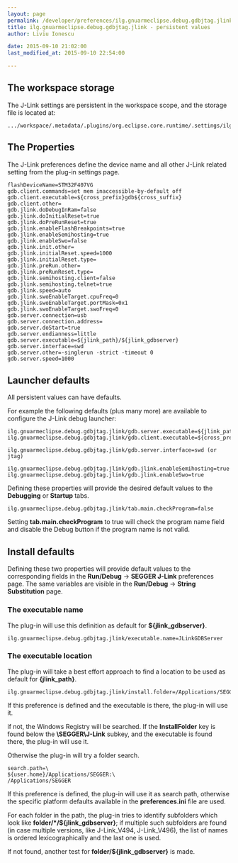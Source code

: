 ```yaml
---
layout: page
permalink: /developer/preferences/ilg.gnuarmeclipse.debug.gdbjtag.jlink/
title: ilg.gnuarmeclipse.debug.gdbjtag.jlink - persistent values
author: Liviu Ionescu

date: 2015-09-10 21:02:00
last_modified_at: 2015-09-10 22:54:00

---
```


## The workspace storage

The J-Link settings are persistent in the workspace scope, and the storage file is located at:

    .../workspace/.metadata/.plugins/org.eclipse.core.runtime/.settings/ilg.gnuarmeclipse.debug.gdbjtag.jlink.prefs

## The Properties

The J-Link preferences define the device name and all other J-Link related setting from the plug-in settings page.

    flashDeviceName=STM32F407VG
    gdb.client.commands=set mem inaccessible-by-default off
    gdb.client.executable=${cross_prefix}gdb${cross_suffix}
    gdb.client.other=
    gdb.jlink.doDebugInRam=false
    gdb.jlink.doInitialReset=true
    gdb.jlink.doPreRunReset=true
    gdb.jlink.enableFlashBreakpoints=true
    gdb.jlink.enableSemihosting=true
    gdb.jlink.enableSwo=false
    gdb.jlink.init.other=
    gdb.jlink.initialReset.speed=1000
    gdb.jlink.initialReset.type=
    gdb.jlink.preRun.other=
    gdb.jlink.preRunReset.type=
    gdb.jlink.semihosting.client=false
    gdb.jlink.semihosting.telnet=true
    gdb.jlink.speed=auto
    gdb.jlink.swoEnableTarget.cpuFreq=0
    gdb.jlink.swoEnableTarget.portMask=0x1
    gdb.jlink.swoEnableTarget.swoFreq=0
    gdb.server.connection=usb
    gdb.server.connection.address=
    gdb.server.doStart=true
    gdb.server.endianness=little
    gdb.server.executable=${jlink_path}/${jlink_gdbserver}
    gdb.server.interface=swd
    gdb.server.other=-singlerun -strict -timeout 0
    gdb.server.speed=1000

## Launcher defaults

All persistent values can have defaults.

For example the following defaults (plus many more) are available to configure the J-Link debug launcher:

    ilg.gnuarmeclipse.debug.gdbjtag.jlink/gdb.server.executable=${jlink_path}/${jlink_gdbserver}
    ilg.gnuarmeclipse.debug.gdbjtag.jlink/gdb.client.executable=${cross_prefix}gdb${cross_suffix}

    ilg.gnuarmeclipse.debug.gdbjtag.jlink/gdb.server.interface=swd (or jtag)

    ilg.gnuarmeclipse.debug.gdbjtag.jlink/gdb.jlink.enableSemihosting=true
    ilg.gnuarmeclipse.debug.gdbjtag.jlink/gdb.jlink.enableSwo=true

Defining these properties will provide the desired default values to the **Debugging** or **Startup** tabs.

    ilg.gnuarmeclipse.debug.gdbjtag.jlink/tab.main.checkProgram=false

Setting **tab.main.checkProgram** to true will check the program name field and disable the Debug button if the program name is not valid.

## Install defaults

Defining these two properties will provide default values to the corresponding fields in the **Run/Debug** → **SEGGER J-Link** preferences page. The same variables are visible in the **Run/Debug** → **String Substitution** page.

### The executable name

The plug-in will use this definition as default for **\${jlink_gdbserver}**.

    ilg.gnuarmeclipse.debug.gdbjtag.jlink/executable.name=JLinkGDBServer

### The executable location

The plug-in will take a best effort approach to find a location to be used as default for **\{jlink_path}**.

    ilg.gnuarmeclipse.debug.gdbjtag.jlink/install.folder=/Applications/SEGGER/Jlink

If this preference is defined and the executable is there, the plug-in will use it.

if not, the Windows Registry will be searched. If the **InstallFolder** key is found below the **\\SEGGER\\J-Link** subkey, and the executable is found there, the plug-in will use it.

Otherwise the plug-in will try a folder search.

    search.path=\
    ${user.home}/Applications/SEGGER:\
    /Applications/SEGGER

If this preference is defined, the plug-in will use it as search path, otherwise the specific platform defaults available in the **preferences.ini** file are used.

For each folder in the path, the plug-in tries to identify subfolders which look like **folder/\*/${jlink_gdbserver}**; if multiple such subfolders are found (in case multiple versions, like J-Link_V494, J-Link_V496), the list of names is ordered lexicographically and the last one is used.

If not found, another test for **folder/${jlink_gdbserver}** is made.
